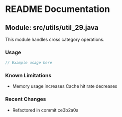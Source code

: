 # README Documentation

## Module: src/utils/util_29.java

This module handles cross category operations.

### Usage

```java
// Example usage here
```

### Known Limitations

- Memory usage increases Cache hit rate decreases

### Recent Changes

- Refactored in commit ce3b2a0a
